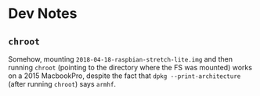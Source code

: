 # Dev Notes
## `chroot`
Somehow, mounting `2018-04-18-raspbian-stretch-lite.img` and then running `chroot` (pointing to the directory where the FS was mounted) works on a 2015 MacbookPro, despite the fact that `dpkg --print-architecture` (after running `chroot`) says `armhf`.